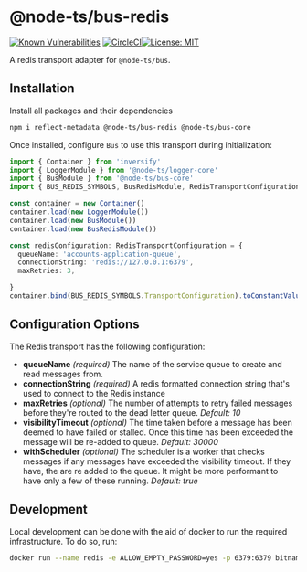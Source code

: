 # @node-ts/bus-redis

[![Known Vulnerabilities](https://snyk.io/test/github/node-ts/bus/badge.svg)](https://snyk.io/test/github/node-ts/bus)
[![CircleCI](https://circleci.com/gh/node-ts/bus/tree/master.svg?style=svg)](https://circleci.com/gh/node-ts/bus/tree/master)[![License: MIT](https://img.shields.io/badge/License-MIT-green.svg)](https://opensource.org/licenses/MIT)

A redis transport adapter for `@node-ts/bus`.

## Installation

Install all packages and their dependencies

```bash
npm i reflect-metadata @node-ts/bus-redis @node-ts/bus-core
```

Once installed, configure `Bus` to use this transport during initialization:

```typescript
import { Container } from 'inversify'
import { LoggerModule } from '@node-ts/logger-core'
import { BusModule } from '@node-ts/bus-core'
import { BUS_REDIS_SYMBOLS, BusRedisModule, RedisTransportConfiguration } from '@node-ts/bus-redis'

const container = new Container()
container.load(new LoggerModule())
container.load(new BusModule())
container.load(new BusRedisModule())

const redisConfiguration: RedisTransportConfiguration = {
  queueName: 'accounts-application-queue',
  connectionString: 'redis://127.0.0.1:6379',
  maxRetries: 3,

}
container.bind(BUS_REDIS_SYMBOLS.TransportConfiguration).toConstantValue(redisConfiguration)
```

## Configuration Options

The Redis transport has the following configuration:

* **queueName** *(required)* The name of the service queue to create and read messages from.
* **connectionString** *(required)* A redis formatted connection string that's used to connect to the Redis instance
* **maxRetries** *(optional)* The number of attempts to retry failed messages before they're routed to the dead letter queue. *Default: 10*
* **visibilityTimeout** *(optional)* The time taken before a message has been deemed to have failed or stalled. Once this time has been exceeded the message will be re-added to queue. *Default: 30000*
* **withScheduler** *(optional)* The scheduler is a worker that checks messages if any messages have exceeded the visibility timeout. If they have, the are re added to the queue. It might be more performant to have only a few of these running. *Default: true*
## Development

Local development can be done with the aid of docker to run the required infrastructure. To do so, run:

```bash
docker run --name redis -e ALLOW_EMPTY_PASSWORD=yes -p 6379:6379 bitnami/redis
```